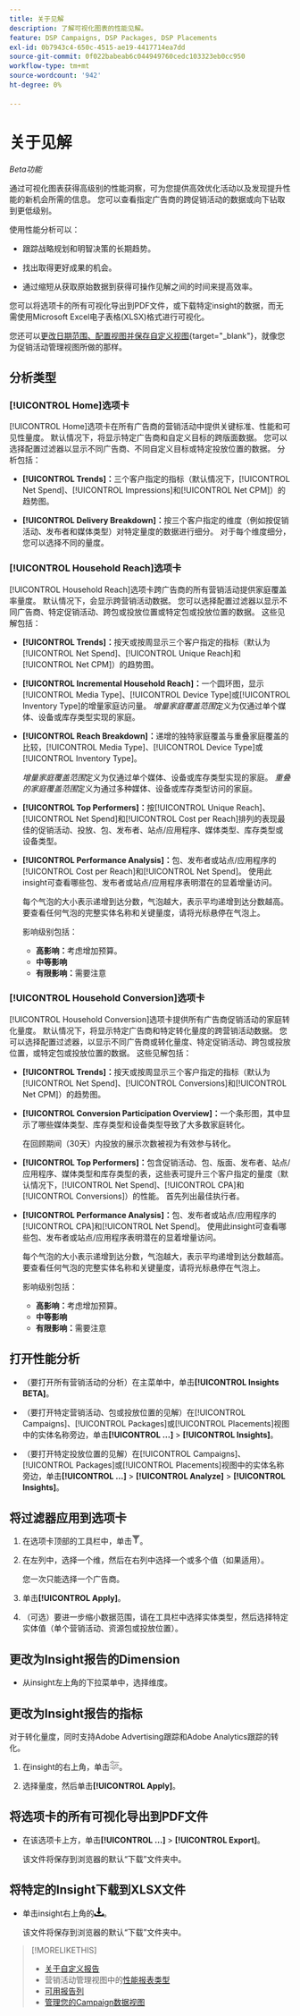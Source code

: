 ```yaml
---
title: 关于见解
description: 了解可视化图表的性能见解。
feature: DSP Campaigns, DSP Packages, DSP Placements
exl-id: 0b7943c4-650c-4515-ae19-4417714ea7dd
source-git-commit: 0f022babeab6c044949760cedc103323eb0cc950
workflow-type: tm+mt
source-wordcount: '942'
ht-degree: 0%

---
```


# 关于见解

*Beta功能*

通过可视化图表获得高级别的性能洞察，可为您提供高效优化活动以及发现提升性能的新机会所需的信息。 您可以查看指定广告商的跨促销活动的数据或向下钻取到更低级别。

使用性能分析可以：

* 跟踪战略规划和明智决策的长期趋势。

* 找出取得更好成果的机会。

* 通过缩短从获取原始数据到获得可操作见解之间的时间来提高效率。

您可以将选项卡的所有可视化导出到PDF文件，或下载特定insight的数据，而无需使用Microsoft Excel电子表格(XLSX)格式进行可视化。

您还可以[更改日期范围、配置视图并保存自定义视图](/help/dsp/campaign-management/reports/campaign-data-views-manage.md){target="_blank"}，就像您为促销活动管理视图所做的那样。

## 分析类型

### [!UICONTROL Home]选项卡

[!UICONTROL Home]选项卡在所有广告商的营销活动中提供关键标准、性能和可见性量度。 默认情况下，将显示特定广告商和自定义目标的跨版面数据。 您可以选择配置过滤器以显示不同广告商、不同自定义目标或特定投放位置的数据。 <!-- I don't see campaigns or packages anymore:  You can optionally configure filters to show data for a different advertiser or data for only specific campaigns, packages, custom goals, and placements. -->分析包括：

* **[!UICONTROL Trends]：**&#x200B;三个客户指定的指标（默认情况下，[!UICONTROL Net Spend]、[!UICONTROL Impressions]和[!UICONTROL Net CPM]）的趋势图。

* **[!UICONTROL Delivery Breakdown]：**&#x200B;按三个客户指定的维度（例如按促销活动、发布者和媒体类型）对特定量度的数据进行细分。 对于每个维度细分，您可以选择不同的量度。

### [!UICONTROL Household Reach]选项卡

[!UICONTROL Household Reach]选项卡跨广告商的所有营销活动提供家庭覆盖率量度。 默认情况下，会显示跨营销活动数据。 您可以选择配置过滤器以显示不同广告商、特定促销活动、跨包或投放位置或特定包或投放位置的数据。 这些见解包括：

* **[!UICONTROL Trends]：**&#x200B;按天或按周显示三个客户指定的指标（默认为[!UICONTROL Net Spend]、[!UICONTROL Unique Reach]和[!UICONTROL Net CPM]）的趋势图。

* **[!UICONTROL Incremental Household Reach]：**&#x200B;一个圆环图，显示[!UICONTROL Media Type]、[!UICONTROL Device Type]或[!UICONTROL Inventory Type]的增量家庭访问量。 *增量家庭覆盖范围*&#x200B;定义为仅通过单个媒体、设备或库存类型实现的家庭。

* **[!UICONTROL Reach Breakdown]：**&#x200B;递增的独特家庭覆盖与重叠家庭覆盖的比较，[!UICONTROL Media Type]、[!UICONTROL Device Type]或[!UICONTROL Inventory Type]。

  *增量家庭覆盖范围*&#x200B;定义为仅通过单个媒体、设备或库存类型实现的家庭。 *重叠的家庭覆盖范围*&#x200B;定义为通过多种媒体、设备或库存类型访问的家庭。

* **[!UICONTROL Top Performers]：**&#x200B;按[!UICONTROL Unique Reach]、[!UICONTROL Net Spend]和[!UICONTROL Cost per Reach]排列的表现最佳的促销活动、投放、包、发布者、站点/应用程序、媒体类型、库存类型或设备类型。

* **[!UICONTROL Performance Analysis]：**&#x200B;包、发布者或站点/应用程序的[!UICONTROL Cost per Reach]和[!UICONTROL Net Spend]。 使用此insight可查看哪些包、发布者或站点/应用程序表明潜在的显着增量访问。

  每个气泡的大小表示递增到达分数，气泡越大，表示平均递增到达分数越高。 要查看任何气泡的完整实体名称和关键量度，请将光标悬停在气泡上。

  影响级别包括：

   * **高影响：**&#x200B;考虑增加预算。
   * **中等影响**
   * **有限影响：**&#x200B;需要注意

### [!UICONTROL Household Conversion]选项卡

[!UICONTROL Household Conversion]选项卡提供所有广告商促销活动<!-- active only? -->的家庭转化量度。 默认情况下，将显示特定广告商和特定转化量度的跨营销活动数据。 您可以选择配置过滤器，以显示不同广告商或转化量度、特定促销活动、跨包或投放位置，或特定包或投放位置的数据。 这些见解包括：

* **[!UICONTROL Trends]：**&#x200B;按天或按周显示三个客户指定的指标（默认为[!UICONTROL Net Spend]、[!UICONTROL Conversions]和[!UICONTROL Net CPM]）的趋势图。

* **[!UICONTROL Conversion Participation Overview]：**&#x200B;一个条形图，其中显示了哪些媒体类型、库存类型和设备类型导致了大多数家庭转化。

  在回顾期间（30天）内投放的展示次数被视为有效参与转化。

* **[!UICONTROL Top Performers]：**&#x200B;包含促销活动、包、版面、发布者、站点/应用程序、媒体类型和库存类型的表，这些表可提升三个客户指定的量度（默认情况下，[!UICONTROL Net Spend]、[!UICONTROL CPA]和[!UICONTROL Conversions]）的性能。 首先列出最佳执行者。

* **[!UICONTROL Performance Analysis]：**&#x200B;包、发布者或站点/应用程序的[!UICONTROL CPA]和[!UICONTROL Net Spend]。 使用此insight可查看哪些包、发布者或站点/应用程序表明潜在的显着增量访问。

  每个气泡的大小表示递增到达分数，气泡越大，表示平均递增到达分数越高。 要查看任何气泡的完整实体名称和关键量度，请将光标悬停在气泡上。

  影响级别包括：

   * **高影响：**&#x200B;考虑增加预算。
   * **中等影响**
   * **有限影响：**&#x200B;需要注意

## 打开性能分析

* （要打开所有营销活动的分析）在主菜单中，单击&#x200B;**[!UICONTROL Insights BETA]**。

* （要打开特定营销活动、包或投放位置的见解）在[!UICONTROL Campaigns]、[!UICONTROL Packages]或[!UICONTROL Placements]视图中的实体名称旁边，单击&#x200B;**[!UICONTROL ...]** > **[!UICONTROL Insights]**。

* （要打开特定投放位置的见解）在[!UICONTROL Campaigns]、[!UICONTROL Packages]或[!UICONTROL Placements]视图中的实体名称旁边，单击&#x200B;**[!UICONTROL ...]** > **[!UICONTROL Analyze]** > **[!UICONTROL Insights]**。

## 将过滤器应用到选项卡

1. 在选项卡顶部的工具栏中，单击![筛选器按钮](/help/dsp/assets/filter.png)。

1. 在左列中，选择一个维，然后在右列中选择一个或多个值（如果适用）。

   您一次只能选择一个广告商。

1. 单击&#x200B;**[!UICONTROL Apply]**。

1. （可选）要进一步缩小数据范围，请在工具栏中选择实体类型，然后选择特定实体值（单个营销活动、资源包或投放位置）。

## 更改为Insight报告的Dimension

* 从insight左上角的下拉菜单中，选择维度。

## 更改为Insight报告的指标

对于转化量度，同时支持Adobe Advertising跟踪和Adobe Analytics跟踪的转化。

1. 在insight的右上角，单击![指标设置](/help/dsp/assets/metric-settings.png "指标设置")。

1. 选择量度，然后单击&#x200B;**[!UICONTROL Apply]**。

## 将选项卡的所有可视化导出到PDF文件

* 在该选项卡上方，单击&#x200B;**[!UICONTROL ...]** > **[!UICONTROL Export]**。

  该文件将保存到浏览器的默认“下载”文件夹中。

## 将特定的Insight下载到XLSX文件

* 单击insight右上角的![下载](/help/creative/assets/download.png "下载")。

  该文件将保存到浏览器的默认“下载”文件夹中。

>[!MORELIKETHIS]
>
>* [关于自定义报告](/help/dsp/reports/report-about.md)
>* 营销活动管理视图中的[性能报表类型](/help/dsp/campaign-management/reports/campaign-reports-about.md)
>* [可用报告列](/help/dsp/reports/report-columns.md)
>* [管理您的Campaign数据视图](/help/dsp/campaign-management/reports/campaign-data-views-manage.md)
